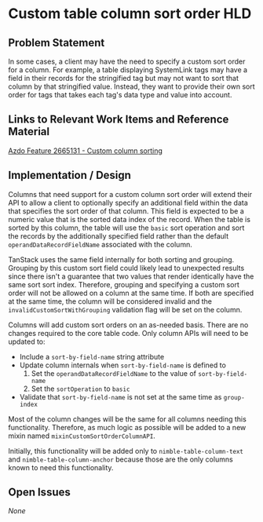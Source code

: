 # Custom table column sort order HLD

## Problem Statement

In some cases, a client may have the need to specify a custom sort order for a column. For example, a table displaying SystemLink tags may have a field in their records for the stringified tag but may not want to sort that column by that stringified value. Instead, they want to provide their own sort order for tags that takes each tag's data type and value into account.

## Links to Relevant Work Items and Reference Material

[Azdo Feature 2665131 - Custom column sorting](https://dev.azure.com/ni/DevCentral/_workitems/edit/2665131)

## Implementation / Design

Columns that need support for a custom column sort order will extend their API to allow a client to optionally specify an additional field within the data that specifies the sort order of that column. This field is expected to be a numeric value that is the sorted data index of the record. When the table is sorted by this column, the table will use the `basic` sort operation and sort the records by the additionally specified field rather than the default `operandDataRecordFieldName` associated with the column.

TanStack uses the same field internally for both sorting and grouping. Grouping by this custom sort field could likely lead to unexpected results since there isn't a guarantee that two values that render identically have the same sort sort index. Therefore, grouping and specifying a custom sort order will not be allowed on a column at the same time. If both are specified at the same time, the column will be considered invalid and the `invalidCustomSortWithGrouping` validation flag will be set on the column.

Columns will add custom sort orders on an as-needed basis. There are no changes required to the core table code. Only column APIs will need to be updated to:

-   Include a `sort-by-field-name` string attribute
-   Update column internals when `sort-by-field-name` is defined to
    1. Set the `operandDataRecordFieldName` to the value of `sort-by-field-name`
    1. Set the `sortOperation` to `basic`
-   Validate that `sort-by-field-name` is not set at the same time as `group-index`

Most of the column changes will be the same for all columns needing this functionality. Therefore, as much logic as possible will be added to a new mixin named `mixinCustomSortOrderColumnAPI`.

Initially, this functionality will be added only to `nimble-table-column-text` and `nimble-table-column-anchor` because those are the only columns known to need this functionality.

## Open Issues

_None_
